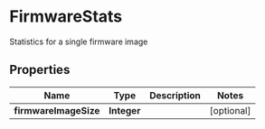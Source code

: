 

# FirmwareStats

Statistics for a single firmware image

## Properties

| Name | Type | Description | Notes |
|------------ | ------------- | ------------- | -------------|
|**firmwareImageSize** | **Integer** |  |  [optional] |




